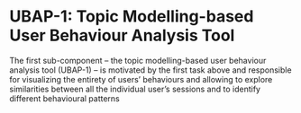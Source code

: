 # UBAP-1: Topic Modelling-based User Behaviour Analysis Tool

The first sub-component – the topic modelling-based user behaviour analysis tool (UBAP-1) – is motivated by the first task above and responsible for visualizing the entirety of users’ behaviours and allowing to explore similarities between all the individual user’s sessions and to identify different behavioural patterns 
